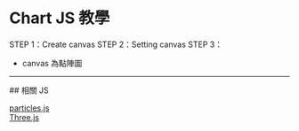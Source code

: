 # Chart JS 教學

STEP 1：Create canvas
STEP 2：Setting canvas
STEP 3：

* canvas 為點陣圖
<hr>
## 相關 JS

<a href="https://vincentgarreau.com/particles.js/">particles.js</a><br>
<a href="https://threejs.org/">Three.js</a><br>
